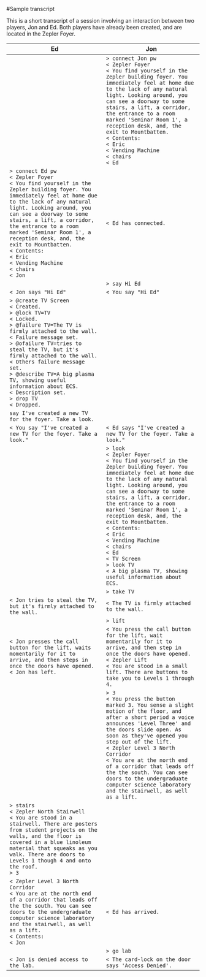 #Sample transcript

This is a short transcript of a session involving an interaction between two players, Jon and Ed. Both players have already been created, and are located in the Zepler Foyer.

Ed  | Jon
--- | ---
    | `> connect Jon pw`<br>`< Zepler Foyer`<br>`< You find yourself in the Zepler building foyer. You immediately feel at home due to the lack of any natural light. Looking around, you can see a doorway to some stairs, a lift, a corridor, the entrance to a room marked 'Seminar Room 1', a reception desk, and, the exit to Mountbatten.`<br>`< Contents:`<br>`< Eric`<br>`< Vending Machine`<br>`< chairs`<br>`< Ed`<br>
`> connect Ed pw`<br>`< Zepler Foyer`<br>`< You find yourself in the Zepler building foyer. You immediately feel at home due to the lack of any natural light. Looking around, you can see a doorway to some stairs, a lift, a corridor, the entrance to a room marked 'Seminar Room 1', a reception desk, and, the exit to Mountbatten.`<br>`< Contents:`<br>`< Eric`<br>`< Vending Machine`<br>`< chairs`<br>`< Jon` | `< Ed has connected.`
    | `> say Hi Ed`
`< Jon says "Hi Ed"` | `< You say "Hi Ed"`
`> @create TV Screen`<br>`< Created.`<br>`> @lock TV=TV`<br>`< Locked.`<br>`> @failure TV=The TV is firmly attached to the wall.`<br>`< Failure message set.`<br>`> @ofailure TV=tries to steal the TV, but it's firmly attached to the wall.`<br>`< Others failure message set.`<br>`> @describe TV=A big plasma TV, showing useful information about ECS.`<br>`< Description set.`<br>`> drop TV`<br>`< Dropped.`<br> | 
`say I've created a new TV for the foyer. Take a look.` | 
`< You say "I've created a new TV for the foyer. Take a look."` | `< Ed says "I've created a new TV for the foyer. Take a look."`
    | `> look`<br>`< Zepler Foyer`<br>`< You find yourself in the Zepler building foyer. You immediately feel at home due to the lack of any natural light. Looking around, you can see a doorway to some stairs, a lift, a corridor, the entrance to a room marked 'Seminar Room 1', a reception desk, and, the exit to Mountbatten.`<br>`< Contents:`<br>`< Eric`<br>`< Vending Machine`<br>`< chairs`<br>`< Ed`<br>`< TV Screen`<br>`> look TV`<br>`< A big plasma TV, showing useful information about ECS.`
    | `> take TV`
`< Jon tries to steal the TV, but it's firmly attached to the wall.` | `< The TV is firmly attached to the wall.`
    | `> lift`
`< Jon presses the call button for the lift, waits momentarily for it to arrive, and then steps in once the doors have opened.`<br>`< Jon has left.` | `< You press the call button for the lift, wait momentarily for it to arrive, and then step in once the doors have opened.`<br>`< Zepler Lift`<br>`< You are stood in a small lift. There are buttons to take you to Levels 1 through 4.`
    | `> 3`<br>`< You press the button marked 3. You sense a slight motion of the floor, and after a short period a voice announces 'Level Three' and the doors slide open. As soon as they've opened you step out of the lift.`<br>`< Zepler Level 3 North Corridor`<br>`< You are at the north end of a corridor that leads off the the south. You can see doors to the undergraduate computer science laboratory and the stairwell, as well as a lift.`
`> stairs`<br>`< Zepler North Stairwell`<br>`< You are stood in a stairwell. There are posters from student projects on the walls, and the floor is covered in a blue linoleum material that squeaks as you walk. There are doors to Levels 1 though 4 and onto the roof.`<br>`> 3` |  
`< Zepler Level 3 North Corridor`<br>`< You are at the north end of a corridor that leads off the the south. You can see doors to the undergraduate computer science laboratory and the stairwell, as well as a lift.`<br>`< Contents:`<br>`< Jon`<br> | `< Ed has arrived.`<br>
    | `> go lab`
`< Jon is denied access to the lab.` | `< The card-lock on the door says 'Access Denied'.`
